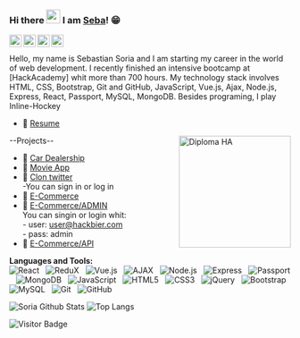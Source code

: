 ### Hi there <img src="https://media.giphy.com/media/hvRJCLFzcasrR4ia7z/giphy.gif" width="25px"> I am [Seba](https://github.com/soriagorgoroso)! 😁


<a href="https://www.instagram.com/">
  <img align="left" alt="Sebastian's Instagram" width="22px" src="https://raw.githubusercontent.com/hussainweb/hussainweb/main/icons/instagram.png" />
</a>
<a href="Zombie48#1820">
  <img align="left" alt="Sebastian's Discord" width="22px" src="https://raw.githubusercontent.com/peterthehan/peterthehan/master/assets/discord.svg" />
</a>
<a href="https://twitter.com/SebaHCK">
  <img align="left" alt="Sebastian Soria | Twitter" width="22px" src="https://raw.githubusercontent.com/peterthehan/peterthehan/master/assets/twitter.svg" />
</a>
<a href="https://www.linkedin.com/in/soriagorgoroso/">
  <img align="left" alt="Sebastian's LinkedIN" width="22px" src="https://raw.githubusercontent.com/peterthehan/peterthehan/master/assets/linkedin.svg" />
</a>

<br />

<br>
Hello, my name is Sebastian Soria and I am starting my career in the world of web development. I recently finished an intensive bootcamp at [HackAcademy] whit more than 700 hours. My technology stack involves HTML, CSS, Bootstrap, Git and GitHub, JavaScript, Vue.js, Ajax, Node.js, Express, React, Passport, MySQL, MongoDB.
Besides programing, I play Inline-Hockey 


- 📝 [Resume](https://bit.ly/3LC8Wqw)
<img src = '/img/HackAcademy_CodingBootcamp_CertificadoDeEgreso_SebastiánSoria.png' alt = 'Diploma HA' align='right' width="200"/>
--Projects--

- 📝 [Car Dealership](https://proyectofinalha2021.netlify.app/)
- 📝 [Movie App](https://bit.ly/3LEXfj0)
- 📝 [Clon twitter](https://bit.ly/3O6k29m)<br>
        -You can sign in or log in
- 📝 [E-Commerce](https://bit.ly/3KcrXzv)
- 📝 [E-Commerce/ADMIN](https://bit.ly/3u9zb1u) <br>
      You can singin or login whit: <br>
          - user:  user@hackbier.com <br>
          - pass: admin
- 📝 [E-Commerce/API](https://bit.ly/37iaMhy)



**Languages and Tools:** <br>
![React](https://img.shields.io/badge/-React-black?logo=React&style=social)&nbsp;&nbsp;
![ReduX](https://img.shields.io/badge/-ReduX-black?logo=ReduX&style=social)&nbsp;&nbsp;
![Vue.js](https://img.shields.io/badge/-Vue.js-black?logo=Vue.js&style=social)&nbsp;&nbsp;
![AJAX](https://img.shields.io/badge/-AJAX-black?logo=AJAX&style=social)&nbsp;&nbsp;
![Node.js](https://img.shields.io/badge/-Node.js-black?logo=node.js&style=social)&nbsp;&nbsp;
![Express](https://img.shields.io/badge/-Express-black?logo=Express&style=social)&nbsp;&nbsp;
![Passport](https://img.shields.io/badge/-Passport-black?logo=Passport&style=social)&nbsp;&nbsp;
![MongoDB](https://img.shields.io/badge/-MongoDB-black?logo=MongoDB&style=social)&nbsp;&nbsp;
![JavaScript](https://img.shields.io/badge/-JavaScript-black?logo=javascript&style=social)&nbsp;&nbsp;
![HTML5](https://img.shields.io/badge/-HTML5-black?logo=html5&style=social)&nbsp;&nbsp;
![CSS3](https://img.shields.io/badge/-CSS3-black?logo=css3&style=social)&nbsp;&nbsp;
![jQuery](https://img.shields.io/badge/-jQuery-black?logo=jquery&style=social)&nbsp;&nbsp;
![Bootstrap](https://img.shields.io/badge/-Bootstrap-black?logo=bootstrap&style=social)&nbsp;&nbsp;
![MySQL](https://img.shields.io/badge/-MySQL-black?logo=mysql&style=social)&nbsp;&nbsp;
![Git](https://img.shields.io/badge/-Git-black?logo=git&style=social)&nbsp;&nbsp;
![GitHub](https://img.shields.io/badge/-GitHub-black?logo=github&style=social)&nbsp;&nbsp;

![Soria Github Stats](https://github-readme-stats.vercel.app/api?username=soriagorgoroso&count_private=true&show_icons=true&include_all_commits=true&theme=swift)
![Top Langs](https://github-readme-stats.vercel.app/api/top-langs/?username=soriagorgoroso&hide=TeX&layout=compact&theme=swift)

![Visitor Badge](https://visitor-badge.laobi.icu/badge?page_id=soriagorgoroso.soriagorgoroso)
